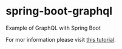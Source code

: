 # spring-boot-graphql
Example of GraphQL with Spring Boot

For mor information please visit [this tutorial](https://www.pluralsight.com/guides/building-a-graphql-server-with-spring-boot).
